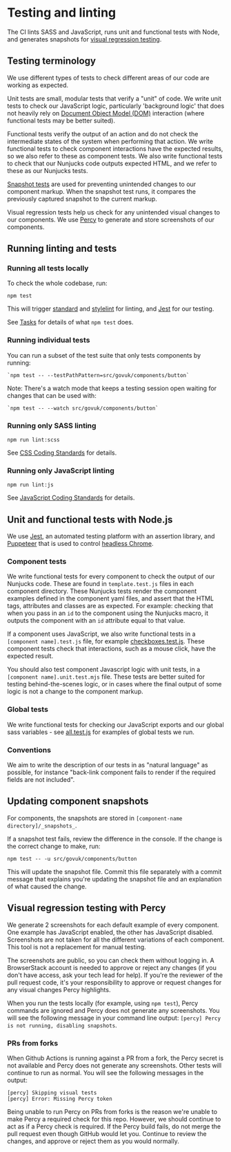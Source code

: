 # Testing and linting

The CI lints SASS and JavaScript, runs unit and functional tests with Node, and generates snapshots for [visual regression testing](https://www.browserstack.com/percy/visual-testing).

## Testing terminology

We use different types of tests to check different areas of our code are working as expected.

Unit tests are small, modular tests that verify a "unit" of code. We write unit tests to check our JavaScript logic, particularly 'background logic' that does not heavily rely on [Document Object Model (DOM)](https://developer.mozilla.org/en-US/docs/Web/API/Document_Object_Model/Introduction) interaction (where functional tests may be better suited).

Functional tests verify the output of an action and do not check the intermediate states of the system when performing that action. We write functional tests to check component interactions have the expected results, so we also refer to these as component tests. We also write functional tests to check that our Nunjucks code outputs expected HTML, and we refer to these as our Nunjucks tests.

[Snapshot tests](https://facebook.github.io/jest/docs/en/snapshot-testing.html) are used for preventing unintended changes to our component markup. When the snapshot test runs, it  compares the previously captured snapshot to the current markup.

Visual regression tests help us check for any unintended visual changes to our components. We use [Percy](https://percy.io/) to generate and store screenshots of our components.

## Running linting and tests

### Running all tests locally

To check the whole codebase, run:

```
npm test
```

This will trigger [standard](https://github.com/standard/standard) and [stylelint](https://github.com/stylelint/stylelint) for linting, and [Jest](https://github.com/facebook/jest) for our testing.

See [Tasks](tasks.md) for details of what `npm test` does.

### Running individual tests
You can run a subset of the test suite that only tests components by running:

    `npm test -- --testPathPattern=src/govuk/components/button`

Note: There's a watch mode that keeps a testing session open waiting for changes that can be used with:

    `npm test -- --watch src/govuk/components/button`

### Running only SASS linting

```
npm run lint:scss
```

See [CSS Coding Standards](/docs/contributing/coding-standards/css.md#linting) for details.

### Running only JavaScript linting

```
npm run lint:js
```

See [JavaScript Coding Standards](/docs/contributing/coding-standards/js.md#formatting-and-linting) for details.

## Unit and functional tests with Node.js

We use [Jest](https://jestjs.io/), an automated testing platform with an assertion library, and [Puppeteer](https://pptr.dev/) that is used to control [headless Chrome](https://developers.google.com/web/updates/2017/04/headless-chrome).

### Component tests
We write functional tests for every component to check the output of our Nunjucks code. These are found in `template.test.js` files in each component directory. These Nunjucks tests render the component examples defined in the component yaml files, and assert that the HTML tags, attributes and classes are as expected. For example: checking that when you pass in an `id` to the component using the Nunjucks macro, it outputs the component with an `id` attribute equal to that value.

If a component uses JavaScript, we also write functional tests in a `[component name].test.js` file, for example [checkboxes.test.js](../../src/govuk/components/checkboxes/checkboxes.test.js). These component tests check that interactions, such as a mouse click, have the expected result.

You should also test component Javascript logic with unit tests, in a `[component name].unit.test.mjs` file. These tests are better suited for testing behind-the-scenes logic, or in cases where the final output of some logic is not a change to the component markup.

### Global tests
We write functional tests for checking our JavaScript exports and our global sass variables - see [all.test.js](../../src/govuk/all.test.js) for examples of global tests we run.

### Conventions
We aim to write the description of our tests in as "natural language" as possible, for instance "back-link component fails to render if the required fields are not included".

## Updating component snapshots
For components, the snapshots are stored in `[component-name directory]/_snapshots_`.

If a snapshot test fails, review the difference in the console. If the change is the correct change to make, run:

`npm test -- -u src/govuk/components/button`

This will update the snapshot file. Commit this file separately with a commit message that explains you're updating the snapshot file and an explanation of what caused the change.

## Visual regression testing with Percy

We generate 2 screenshots for each default example of every component. One example has JavaScript enabled, the other has JavaScript disabled. Screenshots are not taken for all the different variations of each component. This tool is not a replacement for manual testing.

The screenshots are public, so you can check them without logging in. A BrowserStack account is needed to approve or reject any changes (if you don't have access, ask your tech lead for help). If you're the reviewer of the pull request code, it's your responsibility to approve or request changes for any visual changes Percy highlights.

When you run the tests locally (for example, using `npm test`), Percy commands are ignored and Percy does not generate any screenshots. You will see the following message in your command line output: `[percy] Percy is not running, disabling snapshots`.

### PRs from forks
When Github Actions is running against a PR from a fork, the Percy secret is not available and Percy does not generate any screenshots. Other tests will continue to run as normal. You will see the following messages in the output:

```
[percy] Skipping visual tests
[percy] Error: Missing Percy token
```

Being unable to run Percy on PRs from forks is the reason we're unable to make Percy a required check for this repo. However, we should continue to act as if a Percy check is required. If the Percy build fails, do not merge the pull request even though GitHub would let you. Continue to review the changes, and approve or reject them as you would normally.
